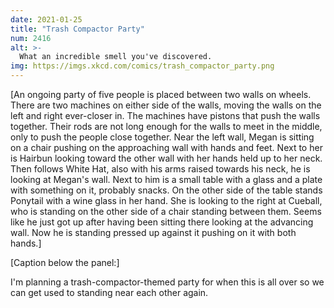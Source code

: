```yaml
---
date: 2021-01-25
title: "Trash Compactor Party"
num: 2416
alt: >-
  What an incredible smell you've discovered.
img: https://imgs.xkcd.com/comics/trash_compactor_party.png
---
```

[An ongoing party of five people is placed between two walls on wheels. There are two machines on either side of the walls, moving the walls on the left and right ever-closer in. The machines have pistons that push the walls together. Their rods are not long enough for the walls to meet in the middle, only to push the people close together. Near the left wall, Megan is sitting on a chair pushing on the approaching wall with hands and feet. Next to her is Hairbun looking toward the other wall with her hands held up to her neck. Then follows White Hat, also with his arms raised towards his neck, he is looking at Megan's wall. Next to him is a small table with a glass and a plate with something on it, probably snacks. On the other side of the table stands Ponytail with a wine glass in her hand. She is looking to the right at Cueball, who is standing on the other side of a chair standing between them. Seems like he just got up after having been sitting there looking at the advancing wall. Now he is standing pressed up against it pushing on it with both hands.]

[Caption below the panel:]

I'm planning a trash-compactor-themed party for when this is all over so we can get used to standing near each other again.